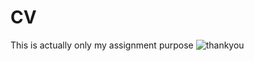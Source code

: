 # CV

This is actually only my assignment purpose
![thankyou](https://media1.giphy.com/media/3oEdva9BUHPIs2SkGk/giphy.gif)
